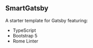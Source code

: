 ## SmartGatsby

A starter template for Gatsby featuring:

- TypeScript
- Bootstrap 5
- Rome Linter


